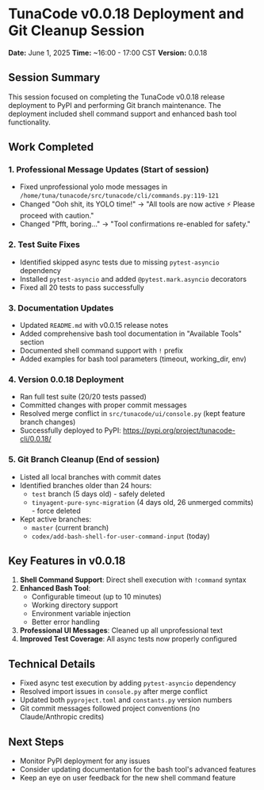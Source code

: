 # TunaCode v0.0.18 Deployment and Git Cleanup Session
**Date:** June 1, 2025
**Time:** ~16:00 - 17:00 CST
**Version:** 0.0.18

## Session Summary
This session focused on completing the TunaCode v0.0.18 release deployment to PyPI and performing Git branch maintenance. The deployment included shell command support and enhanced bash tool functionality.

## Work Completed

### 1. **Professional Message Updates** (Start of session)
- Fixed unprofessional yolo mode messages in `/home/tuna/tunacode/src/tunacode/cli/commands.py:119-121`
- Changed "Ooh shit, its YOLO time!" → "All tools are now active ⚡ Please proceed with caution."
- Changed "Pfft, boring..." → "Tool confirmations re-enabled for safety."

### 2. **Test Suite Fixes**
- Identified skipped async tests due to missing `pytest-asyncio` dependency
- Installed `pytest-asyncio` and added `@pytest.mark.asyncio` decorators
- Fixed all 20 tests to pass successfully

### 3. **Documentation Updates**
- Updated `README.md` with v0.0.15 release notes
- Added comprehensive bash tool documentation in "Available Tools" section
- Documented shell command support with `!` prefix
- Added examples for bash tool parameters (timeout, working_dir, env)

### 4. **Version 0.0.18 Deployment**
- Ran full test suite (20/20 tests passed)
- Committed changes with proper commit messages
- Resolved merge conflict in `src/tunacode/ui/console.py` (kept feature branch changes)
- Successfully deployed to PyPI: https://pypi.org/project/tunacode-cli/0.0.18/

### 5. **Git Branch Cleanup** (End of session)
- Listed all local branches with commit dates
- Identified branches older than 24 hours:
  - `test` branch (5 days old) - safely deleted
  - `tinyagent-pure-sync-migration` (4 days old, 26 unmerged commits) - force deleted
- Kept active branches:
  - `master` (current branch)
  - `codex/add-bash-shell-for-user-command-input` (today)

## Key Features in v0.0.18
1. **Shell Command Support**: Direct shell execution with `!command` syntax
2. **Enhanced Bash Tool**:
   - Configurable timeout (up to 10 minutes)
   - Working directory support
   - Environment variable injection
   - Better error handling
3. **Professional UI Messages**: Cleaned up all unprofessional text
4. **Improved Test Coverage**: All async tests now properly configured

## Technical Details
- Fixed async test execution by adding `pytest-asyncio` dependency
- Resolved import issues in `console.py` after merge conflict
- Updated both `pyproject.toml` and `constants.py` version numbers
- Git commit messages followed project conventions (no Claude/Anthropic credits)

## Next Steps
- Monitor PyPI deployment for any issues
- Consider updating documentation for the bash tool's advanced features
- Keep an eye on user feedback for the new shell command feature
